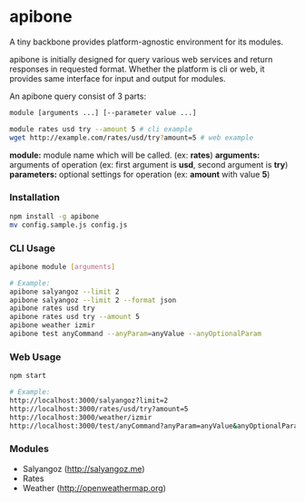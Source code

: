 # apibone

A tiny backbone provides platform-agnostic environment for its modules.

apibone is initially designed for query various web services and return responses in requested format. Whether the platform is cli or web, it provides same interface for input and output for modules.

An apibone query consist of 3 parts:

```sh
module [arguments ...] [--parameter value ...]

module rates usd try --amount 5 # cli example
wget http://example.com/rates/usd/try?amount=5 # web example
```

**module:** module name which will be called. (ex: **rates**)
**arguments:** arguments of operation (ex: first argument is **usd**, second argument is **try**)
**parameters:** optional settings for operation (ex: **amount** with value **5**)

### Installation
```sh
npm install -g apibone
mv config.sample.js config.js
```

### CLI Usage
```sh
apibone module [arguments]

# Example:
apibone salyangoz --limit 2
apibone salyangoz --limit 2 --format json
apibone rates usd try
apibone rates usd try --amount 5
apibone weather izmir
apibone test anyCommand --anyParam=anyValue --anyOptionalParam
```

### Web Usage
```sh
npm start

# Example:
http://localhost:3000/salyangoz?limit=2
http://localhost:3000/rates/usd/try?amount=5
http://localhost:3000/weather/izmir
http://localhost:3000/test/anyCommand?anyParam=anyValue&anyOptionalParam&format=text
```

### Modules

- Salyangoz (http://salyangoz.me)
- Rates
- Weather (http://openweathermap.org)
